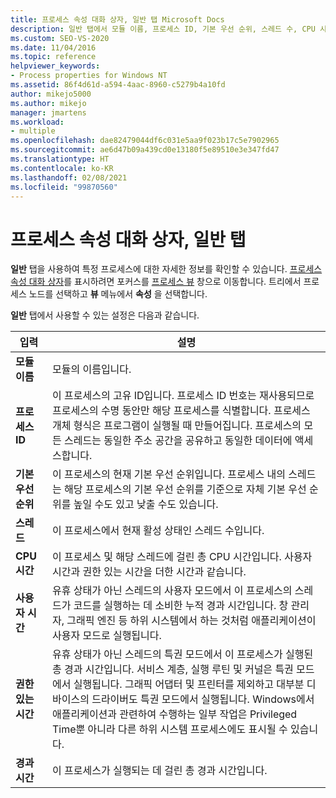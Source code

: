 ```yaml
---
title: 프로세스 속성 대화 상자, 일반 탭 Microsoft Docs
description: 일반 탭에서 모듈 이름, 프로세스 ID, 기본 우선 순위, 스레드 수, CPU 시간, 사용자 시간, 경과된 시간 등 프로세스에 대한 정보를 확인합니다.
ms.custom: SEO-VS-2020
ms.date: 11/04/2016
ms.topic: reference
helpviewer_keywords:
- Process properties for Windows NT
ms.assetid: 86f4d61d-a594-4aac-8960-c5279b4a10fd
author: mikejo5000
ms.author: mikejo
manager: jmartens
ms.workload:
- multiple
ms.openlocfilehash: dae82479044df6c031e5aa9f023b17c5e7902965
ms.sourcegitcommit: ae6d47b09a439cd0e13180f5e89510e3e347fd47
ms.translationtype: HT
ms.contentlocale: ko-KR
ms.lasthandoff: 02/08/2021
ms.locfileid: "99870560"
---
```

# <a name="general-tab-process-properties-dialog-box"></a>프로세스 속성 대화 상자, 일반 탭
**일반** 탭을 사용하여 특정 프로세스에 대한 자세한 정보를 확인할 수 있습니다. [프로세스 속성 대화 상자](../debugger/process-properties-dialog-box.md)를 표시하려면 포커스를 [프로세스 뷰](../debugger/processes-view.md) 창으로 이동합니다. 트리에서 프로세스 노드를 선택하고 **뷰** 메뉴에서 **속성** 을 선택합니다.

 **일반** 탭에서 사용할 수 있는 설정은 다음과 같습니다.

|입력|설명|
|-----------|-----------------|
|**모듈 이름**|모듈의 이름입니다.|
|**프로세스 ID**|이 프로세스의 고유 ID입니다. 프로세스 ID 번호는 재사용되므로 프로세스의 수명 동안만 해당 프로세스를 식별합니다. 프로세스 개체 형식은 프로그램이 실행될 때 만들어집니다. 프로세스의 모든 스레드는 동일한 주소 공간을 공유하고 동일한 데이터에 액세스합니다.|
|**기본 우선 순위**|이 프로세스의 현재 기본 우선 순위입니다. 프로세스 내의 스레드는 해당 프로세스의 기본 우선 순위를 기준으로 자체 기본 우선 순위를 높일 수도 있고 낮출 수도 있습니다.|
|**스레드**|이 프로세스에서 현재 활성 상태인 스레드 수입니다.|
|**CPU 시간**|이 프로세스 및 해당 스레드에 걸린 총 CPU 시간입니다. 사용자 시간과 권한 있는 시간을 더한 시간과 같습니다.|
|**사용자 시간**|유휴 상태가 아닌 스레드의 사용자 모드에서 이 프로세스의 스레드가 코드를 실행하는 데 소비한 누적 경과 시간입니다. 창 관리자, 그래픽 엔진 등 하위 시스템에서 하는 것처럼 애플리케이션이 사용자 모드로 실행됩니다.|
|**권한 있는 시간**|유휴 상태가 아닌 스레드의 특권 모드에서 이 프로세스가 실행된 총 경과 시간입니다. 서비스 계층, 실행 루틴 및 커널은 특권 모드에서 실행됩니다. 그래픽 어댑터 및 프린터를 제외하고 대부분 디바이스의 드라이버도 특권 모드에서 실행됩니다. Windows에서 애플리케이션과 관련하여 수행하는 일부 작업은 Privileged Time뿐 아니라 다른 하위 시스템 프로세스에도 표시될 수 있습니다.|
|**경과 시간**|이 프로세스가 실행되는 데 걸린 총 경과 시간입니다.|